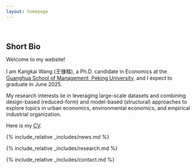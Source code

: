 ```yaml
---
layout: homepage
---
```


<h1 id="about-me"></h1>

<h2 style="margin: 60px 0px 10px;">Short Bio</h2>

Welcome to my website!

I am Kangkai Wang (王慷楷), a Ph.D. candidate in Economics at the [Guanghua School of Management, Peking University](https://en.gsm.pku.edu.cn/), and I expect to graduate in June 2025. 

My research interests lie in leveraging large-scale datasets and combining design-based (reduced-form) and model-based (structural) approaches to explore topics in urban economics, environmental economics, and empirical industrial organization. 

Here is my [CV](https://www.dropbox.com/scl/fi/itqq9284dkdvlexrhnpwx/CV_KangkaiWANG.pdf?rlkey=dxhyl23eriu8ksbbl4uyg3ym7&st=7bsjch25&dl=0).


{% include_relative _includes/news.md %}

{% include_relative _includes/research.md %}

{% include_relative _includes/contact.md %}

